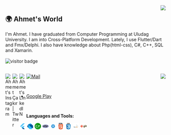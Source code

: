 
<img align='right' src="https://github-readme-stats.vercel.app/api/top-langs/?username=ahmetcakr&layout=compact">

## 🌍 Ahmet's World
I'm Ahmet. I have graduated from Computer Programming at Uludag University. I am into Cross-Platform Development.
Lately, I use Flutter/Dart and Fmx/Delphi. I also have knowledge about Php(html-css), C#, C++, SQL and Xamarin.
<br><br>
<img align='left' src="https://visitor-badge.glitch.me/badge?page_id=ahmetcakr" alt="visitor badge"/>
<br><br>

<a href="https://www.instagram.com/ahmeetcakrr/">
  <img align="left" alt="Ahmet's Instagram" width="22px" src="https://raw.githubusercontent.com/hussainweb/hussainweb/main/icons/instagram.png" />
</a>
<a href="https://twitter.com/ahmetcaakirr">
  <img align="left" alt="Ahmet Çakır | Twitter" width="22px" src="https://raw.githubusercontent.com/peterthehan/peterthehan/master/assets/twitter.svg" />
</a>
<a href="https://www.linkedin.com/in/ahmetcakr/">
  <img align="left" alt="Ahmet's LinkedIN" width="22px" src="https://raw.githubusercontent.com/peterthehan/peterthehan/master/assets/linkedin.svg" />
</a>

<img align='right' src="https://github-readme-stats.vercel.app/api?username=ahmetcakr&show_icons=true&theme=dracula">

[![Mail](https://img.shields.io/badge/email-c14438?&logo=Gmail&logoColor=white&link=mailto:ahmetcaakirr@gmail.com)](mailto:ahmetcaakirr@gmail.com)


<br>



  - [Google Play](https://play.google.com/store/apps/dev?id=6347102158894887682)
  <br>


**Languages and Tools:**  

<code><img height="20" src="https://raw.githubusercontent.com/github/explore/80688e429a7d4ef2fca1e82350fe8e3517d3494d/topics/flutter/flutter.png"></code>
<code><img height="20" src="https://raw.githubusercontent.com/github/explore/80688e429a7d4ef2fca1e82350fe8e3517d3494d/topics/dart/dart.png"></code>
<code><img height="20" src="https://raw.githubusercontent.com/github/explore/80688e429a7d4ef2fca1e82350fe8e3517d3494d/topics/csharp/csharp.png"></code>
<code><img height="20" src="https://raw.githubusercontent.com/github/explore/80688e429a7d4ef2fca1e82350fe8e3517d3494d/topics/php/php.png"></code>
<code><img height="20" src="https://raw.githubusercontent.com/github/explore/80688e429a7d4ef2fca1e82350fe8e3517d3494d/topics/xamarin/xamarin.png"></code>
<code><img height="20" src="https://raw.githubusercontent.com/github/explore/80688e429a7d4ef2fca1e82350fe8e3517d3494d/topics/html/html.png"></code>
<code><img height="20" src="https://raw.githubusercontent.com/github/explore/80688e429a7d4ef2fca1e82350fe8e3517d3494d/topics/css/css.png"></code>
<code><img height="20" src="https://raw.githubusercontent.com/github/explore/80688e429a7d4ef2fca1e82350fe8e3517d3494d/topics/mysql/mysql.png"></code>
<code><img height="20" src="https://raw.githubusercontent.com/github/explore/80688e429a7d4ef2fca1e82350fe8e3517d3494d/topics/git/git.png"></code>


